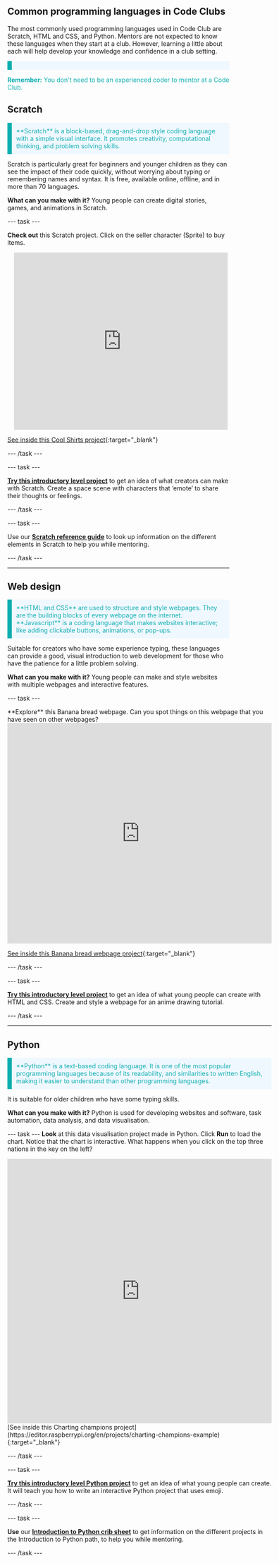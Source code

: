 ## Common programming languages in Code Clubs

The most commonly used programming languages used in Code Club are Scratch, HTML and CSS, and Python. Mentors are not expected to know these languages when they start at a club. However, learning a little about each will help develop your knowledge and confidence in a club setting. 

<p style="border-left: solid; border-width:10px; border-color: #0faeb0; background-color: aliceblue; padding: 10px;">

  <span style="color: #0faeb0">**Remember:** You don't need to be an experienced coder to mentor at a Code Club.</p>


## Scratch
<p style="border-left: solid; border-width:10px; border-color: #0faeb0; background-color: aliceblue; padding: 10px;">
<span style="color: #0faeb0">**Scratch** is a block-based, drag-and-drop style coding language with a simple visual interface. It promotes creativity, computational thinking, and problem solving skills. </p>
Scratch is particularly great for beginners and younger children as they can see the impact of their code quickly, without worrying about typing or remembering names and syntax. It is free, available online, offline, and in more than 70 languages.

**What can you make with it?**
Young people can create digital stories, games, and animations in Scratch. 

--- task ---

**Check out** this Scratch project. Click on the seller character (Sprite) to buy items.
<div class="scratch-preview" style="margin-left: 15px;">
  <iframe allowtransparency="true" width="485" height="402" src="https://scratch.mit.edu/projects/embed/528697069/?autostart=false" frameborder="0"></iframe>
</div>

[See inside this Cool Shirts project](https://scratch.mit.edu/projects/528697069/editor){:target="_blank"}

--- /task ---
  
--- task ---
  
**[Try this introductory level project](https://projects.raspberrypi.org/en/projects/space-talk)** to get an idea of what creators can make with Scratch. Create a space scene with characters that ‘emote’ to share their thoughts or feelings.
  
--- /task ---

 
--- task ---
  
Use our **[Scratch reference guide](https://projects.raspberrypi.org/en/projects/getting-started-scratch/0)** to look up information on the different elements in Scratch to help you while mentoring. 
  
--- /task ---
________________________________________

## Web design
<p style="border-left: solid; border-width:10px; border-color: #0faeb0; background-color: aliceblue; padding: 10px;">
<span style="color: #0faeb0">**HTML and CSS** are used to structure and style webpages. They are the building blocks of every webpage on the internet. **Javascript** is a coding language that makes websites interactive; like adding clickable buttons, animations, or pop-ups.</p> 
Suitable for creators who have some experience typing, these languages can provide a good, visual introduction to web development for those who have the patience for a little problem solving.

**What can you make with it?**
Young people can make and style websites with multiple webpages and interactive features.

--- task ---

<div style="display: flex; flex-wrap: wrap">
<div style="flex-basis: 175px; flex-grow: 1">  
**Explore** this Banana bread webpage. Can you spot things on this webpage that you have seen on other webpages?

  
<div>
<iframe src="https://editor.raspberrypi.org/en/embed/viewer/vegan-banana-bread" width="600" height="500" frameborder="0" marginwidth="0" marginheight="0" allowfullscreen> </iframe>
</div>
  
[See inside this Banana bread webpage project](https://editor.raspberrypi.org/en/projects/vegan-banana-bread){:target="_blank"}


--- /task ---
  
--- task ---
  
**[Try this introductory level project](https://projects.raspberrypi.org/en/projects/anime-expressions)** to get an idea of what young people can create with HTML and CSS. Create and style a webpage for an anime drawing tutorial.
  
--- /task ---

________________________________________

## Python
<p style="border-left: solid; border-width:10px; border-color: #0faeb0; background-color: aliceblue; padding: 10px;">
<span style="color: #0faeb0">**Python** is a text-based coding language. It is one of the most popular programming languages because of its readability, and similarities to written English, making it easier to understand than other programming languages. </p>
It is suitable for older children who have some typing skills.

**What can you make with it?**
Python is used for developing websites and software, task automation, data analysis, and data visualisation.



--- task ---
**Look** at this data visualisation project made in Python. Click **Run** to load the chart. Notice that the chart is interactive. What happens when you click on the top three nations in the key on the left?

<div style="display: flex; flex-wrap: wrap">
<div style="flex-basis: 175px; flex-grow: 1">  

</div>
<iframe src="https://editor.raspberrypi.org/en/embed/viewer/charting-champions-example" width="600" height="600" frameborder="0" marginwidth="0" marginheight="0" allowfullscreen>
</iframe>
</div>
[See inside this Charting champions project](https://editor.raspberrypi.org/en/projects/charting-champions-example){:target="_blank"}

--- /task ---

  
  
  
--- task ---

**[Try this introductory level Python project](https://projects.raspberrypi.org/en/projects/hello-world)** to get an idea of what young people can create. It will teach you how to write an interactive Python project that uses emoji.
  
--- /task ---

--- task ---
  
**Use** our **[Introduction to Python crib sheet](https://assets.ctfassets.net/prb17lxex1hm/6Q5jK7IPEBgDw7DRjGCfOU/da215192bc5ebf01ffda3c8645fdf1ca/Crib_Sheets______Introduction_to_Python.pdf)** to get information on the different projects in the Introduction to Python path, to help you while mentoring. 
  
--- /task ---

